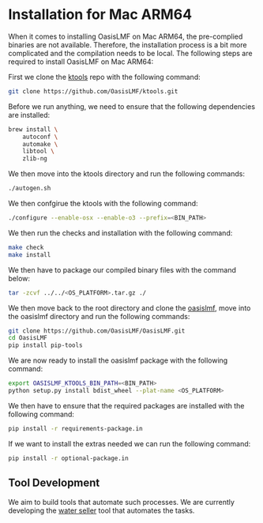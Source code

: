 
# Installation for Mac ARM64

When it comes to installing OasisLMF on Mac ARM64, the pre-complied binaries are not available. Therefore, the 
installation process is a bit more complicated and the compilation needs to be local. The following steps are required 
to install OasisLMF on Mac ARM64:

First we clone the [ktools](https://github.com/OasisLMF/ktools) repo with the following command:

```bash
git clone https://github.com/OasisLMF/ktools.git
```

Before we run anything, we need to ensure that the following dependencies are installed:

```bash
brew install \
    autoconf \
    automake \
    libtool \
    zlib-ng
```

We then move into the ktools directory and run the following commands:

```bash
./autogen.sh
```

We then confgirue the ktools with the following command:

```bash
./configure --enable-osx --enable-o3 --prefix=<BIN_PATH>
```

We then run the checks and installation with the following command:

```bash
make check
make install
```

We then have to package our compiled binary files with the command below:

```bash
tar -zcvf ../../<OS_PLATFORM>.tar.gz ./
```

We then move back to the root directory and clone the [oasislmf](https://github.com/OasisLMF/OasisLMF), move into the
oasislmf directory and run the following commands:

```bash
git clone https://github.com/OasisLMF/OasisLMF.git
cd OasisLMF
pip install pip-tools
```

We are now ready to install the oasislmf package with the following command:

```bash
export OASISLMF_KTOOLS_BIN_PATH=<BIN_PATH>
python setup.py install bdist_wheel --plat-name <OS_PLATFORM>
```

We then have to ensure that the required packages are installed with the following command:

```bash
pip install -r requirements-package.in
```

If we want to install the extras needed we can run the following command:

```bash
pip install -r optional-package.in
```

## Tool Development

We aim to build tools that automate such processes. We are currently developing the [water seller]()
tool that automates the tasks. 
